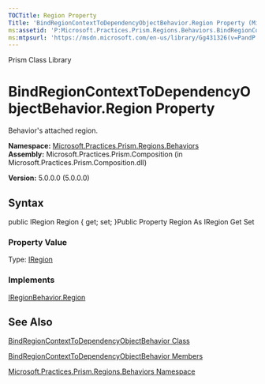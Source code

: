 ```yaml
---
TOCTitle: Region Property
Title: 'BindRegionContextToDependencyObjectBehavior.Region Property (Microsoft.Practices.Prism.Regions.Behaviors)'
ms:assetid: 'P:Microsoft.Practices.Prism.Regions.Behaviors.BindRegionContextToDependencyObjectBehavior.Region'
ms:mtpsurl: 'https://msdn.microsoft.com/en-us/library/Gg431326(v=PandP.50)'
---
```


Prism Class Library

BindRegionContextToDependencyObjectBehavior.Region Property
===============================================================

Behavior's attached region.

**Namespace:** [Microsoft.Practices.Prism.Regions.Behaviors](https://msdn.microsoft.com/library/microsoft.practices.prism.regions.behaviors)
**Assembly:** Microsoft.Practices.Prism.Composition (in Microsoft.Practices.Prism.Composition.dll)

**Version:** 5.0.0.0 (5.0.0.0)

## Syntax


public IRegion Region { get; set; }Public Property Region As IRegion Get Set
### Property Value

Type: [IRegion](https://msdn.microsoft.com/library/microsoft.practices.prism.regions.iregion)
### Implements

[IRegionBehavior.Region](https://msdn.microsoft.com/library/microsoft.practices.prism.regions.iregionbehavior.region)

See Also
--------


[BindRegionContextToDependencyObjectBehavior Class](https://msdn.microsoft.com/library/microsoft.practices.prism.regions.behaviors.bindregioncontexttodependencyobjectbehavior)

[BindRegionContextToDependencyObjectBehavior Members](https://msdn.microsoft.com/allmembers.t:microsoft.practices.prism.regions.behaviors.bindregioncontexttodependencyobjectbehavior)

[Microsoft.Practices.Prism.Regions.Behaviors Namespace](https://msdn.microsoft.com/library/microsoft.practices.prism.regions.behaviors)
